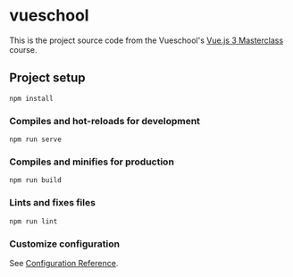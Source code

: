 # vueschool

This is the project source code from the Vueschool's [Vue.js 3 Masterclass](https://vueschool.io/courses/the-vuejs-3-master-class) course.

## Project setup
```
npm install
```

### Compiles and hot-reloads for development
```
npm run serve
```

### Compiles and minifies for production
```
npm run build
```

### Lints and fixes files
```
npm run lint
```

### Customize configuration
See [Configuration Reference](https://cli.vuejs.org/config/).
